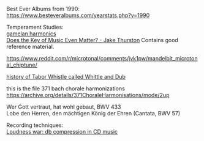 Best Ever Albums from 1990:
https://www.besteveralbums.com/yearstats.php?y=1990


Temperament Studies:  
[gamelan harmonics](https://music.arts.uci.edu/abauer/148_2018/readings/Intro.gamelan.pdf)  
[Does the Key of Music Even Matter? - Jake Thurston](https://www.youtube.com/watch?v=xsv-raYq4YM) Contains good reference material.  
  

https://www.reddit.com/r/microtonal/comments/jvk1pw/mandelbit_microtonal_chiptune/  

[history of Tabor Whistle called Whittle and Dub](https://web.prm.ox.ac.uk/england/englishness-whittle-and-dub.html)  


this is the file
371 bach chorale harmonizations   
https://archive.org/details/371ChoraleHarmonisations/mode/2up 

Wer Gott vertraut, hat wohl gebaut, BWV 433  
Lobe den Herren, den mächtigen König der Ehren (Cantata, BWV 57)  

Recording techniques:  
[Loudness war: db compression in CD music](https://dr.loudness-war.info/faq)  
